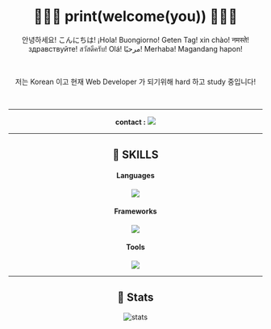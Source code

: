 <div align="center">

# 👋👋👋  print(welcome(you))  👋👋👋
  
안녕하세요! こんにちは! ¡Hola! Buongiorno! Geten Tag! xin chào! नमस्ते! здравствуйте! สวัสดีครับ! Olá! مرحبًا! Merhaba! Magandang hapon!
  
<br/>
  
  저는 Korean 이고 현재 Web Developer 가 되기위해 hard 하고  study 중입니다!

<br/>
<hr/>

**contact :** <img src="https://img.shields.io/badge/chchih99@gmail.com-EA4335?style=for-the-badge&logo=Gmail&logoColor=white" />


<hr/>


## 🔎 SKILLS

#### Languages
<img src="https://img.shields.io/badge/JavaScript-323330?style=for-the-badge&logo=javascript&logoColor=F7DF1E" />


#### Frameworks
<img src="https://img.shields.io/badge/React_Native-20232A?style=for-the-badge&logo=react&logoColor=61DAFB" />

#### Tools
<img src="https://img.shields.io/badge/git-F05032?style=for-the-badge&logo=git&logoColor=white">

<hr/>

## 👷 Stats

![stats](https://github-readme-stats-git-masterrstaa-rickstaa.vercel.app/api?username=watchiswatch&&show_icons=true&theme=dark)





</div>





















<!--
**watchiswatch/watchiswatch** is a ✨ _special_ ✨ repository because its `README.md` (this file) appears on your GitHub profile.

Here are some ideas to get you started:

- 🔭 I’m currently working on ...
- 🌱 I’m currently learning ...
- 👯 I’m looking to collaborate on ...
- 🤔 I’m looking for help with ...
- 💬 Ask me about ...
- 📫 How to reach me: ...
- 😄 Pronouns: ...
- ⚡ Fun fact: ...

<img src="{BadgeURLHere}" />

[![watchiswatch's github stats](https://github-readme-stats.vercel.app/api/top-langs/?username=watchiswatch&show_icons=true&hide_border=true&title_color=004386&icon_color=004386&layout=compact)](https://github.com/watchiswatch)
-->
